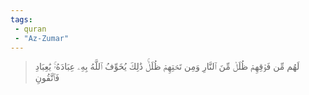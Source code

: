 ```yaml
---
tags: 
 - quran 
 - "Az-Zumar"
---
```


> لَهُم مِّن فَوۡقِهِمۡ ظُلَلٞ مِّنَ ٱلنَّارِ وَمِن تَحۡتِهِمۡ ظُلَلٞۚ ذَٰلِكَ يُخَوِّفُ ٱللَّهُ بِهِۦ عِبَادَهُۥۚ يَٰعِبَادِ فَٱتَّقُونِ
